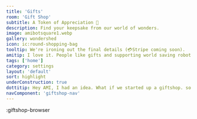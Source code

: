 ```yaml
---
title: 'Gifts'
room: 'Gift Shop'
subtitle: A Token of Appreciation 🎁
description: Find your keepsake from our world of wonders.
image: amibotsquare1.webp
gallery: wondershed
icon: ic:round-shopping-bag
tooltip: We're ironing out the final details (💳Stripe coming soon).
amitip: I love it. People like gifts and supporting world saving robot collectives!
tags: ['home']
category: settings
layout: 'default'
sort: highlight
underConstruction: true
dottitip: Hey AMI, I had an idea. What if we started up a giftshop. so people could use our art modelers to make art, and then sell mugs and what not.
navComponent: 'giftshop-nav'
---
```


:giftshop-browser